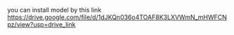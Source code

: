 you can install model by this link https://drive.google.com/file/d/1dJKQn036o4TOAF8K3LXVWmN_mHWFCNpz/view?usp=drive_link
